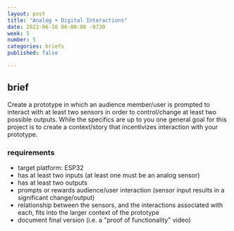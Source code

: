 ```yaml
---
layout: post
title: "Analog + Digital Interactions"
date: 2022-06-16 06:00:00 -0730
week: 5
number: 5
categories: briefs
published: false

---
```


## brief

Create a prototype in which an audience member/user is prompted to interact with at least two sensors in order to control/change at least two possible outputs. While the specifics are up to you one general goal for this project is to create a context/story that incentivizes interaction with your prototype.


### requirements

* target platform: ESP32
* has at least two inputs (at least one must be an analog sensor)
* has at least two outputs
* prompts or rewards audience/user interaction (sensor input results in a significant change/output)
* relationship between the sensors, and the interactions associated with each, fits into the larger context of the prototype
* document final version (i.e. a "proof of functionality" video)
